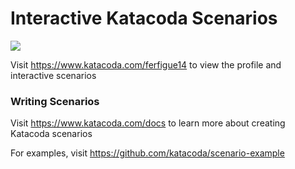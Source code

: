 # Interactive Katacoda Scenarios

[![](http://shields.katacoda.com/katacoda/ferfigue14/count.svg)](https://www.katacoda.com/ferfigue14 "Get your profile on Katacoda.com")

Visit https://www.katacoda.com/ferfigue14 to view the profile and interactive scenarios

### Writing Scenarios
Visit https://www.katacoda.com/docs to learn more about creating Katacoda scenarios

For examples, visit https://github.com/katacoda/scenario-example
